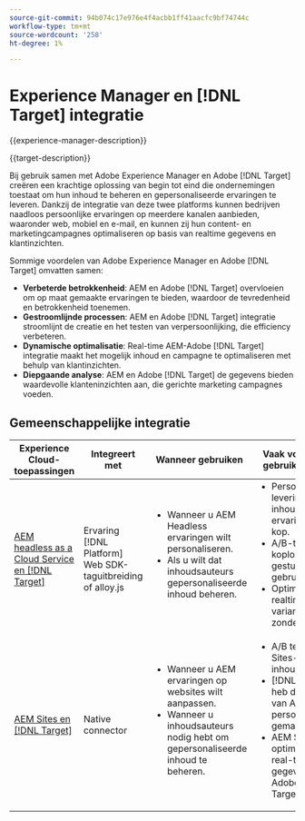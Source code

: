 ```yaml
---
source-git-commit: 94b074c17e976e4f4acbb1ff41aacfc9bf74744c
workflow-type: tm+mt
source-wordcount: '258'
ht-degree: 1%

---
```



# Experience Manager en [!DNL Target] integratie

{{experience-manager-description}}

{{target-description}}

Bij gebruik samen met Adobe Experience Manager en Adobe [!DNL Target] creëren een krachtige oplossing van begin tot eind die ondernemingen toestaat om hun inhoud te beheren en gepersonaliseerde ervaringen te leveren. Dankzij de integratie van deze twee platforms kunnen bedrijven naadloos persoonlijke ervaringen op meerdere kanalen aanbieden, waaronder web, mobiel en e-mail, en kunnen zij hun content- en marketingcampagnes optimaliseren op basis van realtime gegevens en klantinzichten.

Sommige voordelen van Adobe Experience Manager en Adobe [!DNL Target] omvatten samen:

+ **Verbeterde betrokkenheid**: AEM en Adobe [!DNL Target] overvloeien om op maat gemaakte ervaringen te bieden, waardoor de tevredenheid en betrokkenheid toenemen.
+ **Gestroomlijnde processen**: AEM en Adobe [!DNL Target] integratie stroomlijnt de creatie en het testen van verpersoonlijking, die efficiency verbeteren.
+ **Dynamische optimalisatie**: Real-time AEM-Adobe [!DNL Target] integratie maakt het mogelijk inhoud en campagne te optimaliseren met behulp van klantinzichten.
+ **Diepgaande analyse**: AEM en Adobe [!DNL Target] de gegevens bieden waardevolle klanteninzichten aan, die gerichte marketing campagnes voeden.

## Gemeenschappelijke integratie

<table>
    <thead>
        <tr>
            <th>Experience Cloud-toepassingen</th>
            <th>Integreert met</th>
            <th>Wanneer gebruiken</th>
            <th>Vaak voorkomende gebruiksscenario's</th>
        </tr>
    </thead>
    <tbody>
        <tr>
            <td><a href="https://experienceleague.adobe.com/docs/experience-manager-learn/cloud-service/integrations/target.html" target="_blank" rel="noreferrer">AEM headless as a Cloud Service en [!DNL Target]</a></td>
            <td>Ervaring [!DNL Platform] Web SDK-taguitbreiding of alloy.js</td>
            <td>
              <ul style="margin-top: 0;">
                <li>Wanneer u AEM Headless ervaringen wilt personaliseren.</li>
                <li>Als u wilt dat inhoudsauteurs gepersonaliseerde inhoud beheren.</li>
              </ul>
            </td>
            <td>
                <ul style="margin-top: 0;">
                  <li>Persoonlijke levering van inhoud voor AEM ervaringen zonder kop.</li>
                  <li>A/B-tests op koploze AEM-gestuurde gebruikerservaring.</li>
                  <li>Optimalisatie in realtime van varianten in inhoud zonder kop AEM.</li>
                </ul>
            </td>
        </tr>
        <tr>
            <td><a href="https://experienceleague.adobe.com/docs/experience-manager-learn/sites/integrations/target/overview.html" target="_blank" rel="noreferrer">AEM Sites en [!DNL Target]</a></td>
            <td>Native connector</td>
            <td>
                <ul style="margin-top: 0;">
                    <li>Wanneer u AEM ervaringen op websites wilt aanpassen.</li>
                    <li>Wanneer u inhoudsauteurs nodig hebt om gepersonaliseerde inhoud te beheren.</li>
                </ul>
            </td>
            <td>
              <ul style="margin-top: 0;">
                <li>A/B testen op AEM Sites-inhoudvariaties.</li>
                <li>[!DNL Target]Ik heb de ervaringen van AEM Sites persoonlijk gemaakt.</li>
                <li>AEM Sites optimaliseren met real-time gegevens van Adobe [!DNL Target].</li>
              </ul>
            </td>
        </tr>
    </tbody>          
</table>
